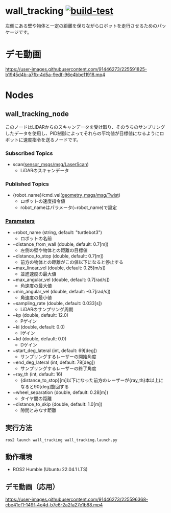 # wall_tracking [![build-test](https://github.com/makotoyoshigoe/wall_tracking/actions/workflows/build-test.yaml/badge.svg)](https://github.com/makotoyoshigoe/wall_tracking/actions/workflows/build-test.yaml)
左側にある壁や物体と一定の距離を保ちながらロボットを走行させるためのパッケージです。

# デモ動画
https://user-images.githubusercontent.com/91446273/225591825-b1945d4b-a7fb-4d5a-9edf-96e4bbe11918.mp4

# Nodes
## wall_tracking_node
このノードはLiDARからのスキャンデータを受け取り、そのうちのサンプリングしたデータを使用し、PID制御によってそれらの平均値が目標値になるようにロボットに速度指令を送るノードです。
### Subscribed Topics
- scan([sensor_msgs/msg/LaserScan](https://docs.ros2.org/foxy/api/sensor_msgs/msg/LaserScan.html))
    - LiDARのスキャンデータ
### Published Topics
- {robot_name}/cmd_vel([geometry_msgs/msg/Twist](https://docs.ros2.org/latest/api/geometry_msgs/msg/Twist.html))
    - ロボットの速度指令値
    - robot_nameはパラメータ(~robot_name)で設定
### [Parameters](https://github.com/makotoyoshigoe/wall_tracking/blob/master/config/wall_tracking.param.yaml)
- ~robot_name (string, default: "turtlebot3")
    - ロボットの名前
- ~distance_from_wall (double, default: 0.7[m])
    - 左側の壁や物体との距離の目標値
- ~distance_to_stop (double, default: 0.7[m])
    - 前方の物体との距離がこの値以下になると停止する
- ~max_linear_vel (double, default: 0.25[m/s])
    - 並進速度の最大値
- ~max_angular_vel (double, default: 0.7[rad/s])
    - 角速度の最大値
- ~min_angular_vel (double, default: -0.7[rad/s])
    - 角速度の最小値
- ~sampling_rate (double, default: 0.033[s])
    - LiDARのサンプリング周期
- ~kp (double, default: 12.0)
    - Pゲイン
- ~ki (double, default: 0.0)
    - Iゲイン
- ~kd (double, default: 0.0)
    - Dゲイン
- ~start_deg_lateral (int, default: 69[deg])
    - サンプリングするレーザーの開始角度
- ~end_deg_lateral (int, default: 78[deg])
    - サンプリングするレーザーの終了角度
- ~ray_th (int, default: 16)
    - {distance_to_stop}[m]以下になった前方のレーザーが{ray_th}本以上になると90[deg]旋回する
- ~wheel_separation (double, default: 0.28[m])
    - タイヤ間の距離
- ~distance_to_skip (double, default: 1.0[m])
    - 隙間とみなす距離
## 実行方法
```ros2 launch wall_tracking wall_tracking.launch.py```
## 動作環境
- ROS2 Humble (Ubuntu 22.04.1 LTS)

## デモ動画（応用）
https://user-images.githubusercontent.com/91446273/225596368-cbe41cf1-149f-4e4d-b7e6-2a2fa27e1b88.mp4
